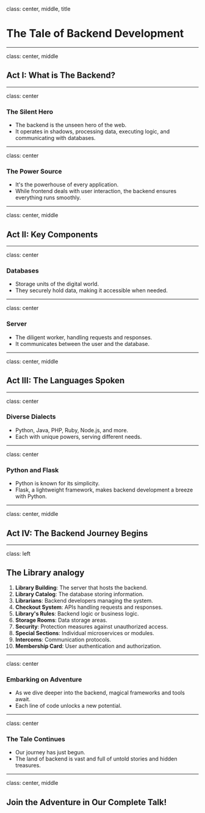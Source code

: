 class: center, middle, title

# The Tale of Backend Development

---

class: center, middle

## Act I: What is The Backend?

---

class: center

### The Silent Hero

- The backend is the unseen hero of the web.
- It operates in shadows, processing data, executing logic, and communicating with databases.

---

class: center

### The Power Source

- It's the powerhouse of every application.
- While frontend deals with user interaction, the backend ensures everything runs smoothly.

---

class: center, middle

## Act II: Key Components

---

class: center

### Databases

- Storage units of the digital world.
- They securely hold data, making it accessible when needed.

---

class: center

### Server

- The diligent worker, handling requests and responses.
- It communicates between the user and the database.

---

class: center, middle

## Act III: The Languages Spoken

---

class: center

### Diverse Dialects

- Python, Java, PHP, Ruby, Node.js, and more.
- Each with unique powers, serving different needs.

---

class: center

### Python and Flask

- Python is known for its simplicity.
- Flask, a lightweight framework, makes backend development a breeze with Python.

---

class: center, middle

## Act IV: The Backend Journey Begins

---
class: left

## The Library analogy

1. **Library Building**: The server that hosts the backend.
2. **Library Catalog**: The database storing information.
3. **Librarians**: Backend developers managing the system.
4. **Checkout System**: APIs handling requests and responses.
5. **Library's Rules**: Backend logic or business logic.
6. **Storage Rooms**: Data storage areas.
7. **Security**: Protection measures against unauthorized access.
8. **Special Sections**: Individual microservices or modules.
9. **Intercoms**: Communication protocols.
10. **Membership Card**: User authentication and authorization.

---

class: center

### Embarking on Adventure

- As we dive deeper into the backend, magical frameworks and tools await.
- Each line of code unlocks a new potential.

---

class: center

### The Tale Continues

- Our journey has just begun.
- The land of backend is vast and full of untold stories and hidden treasures.

---

class: center, middle

## Join the Adventure in Our Complete Talk!

